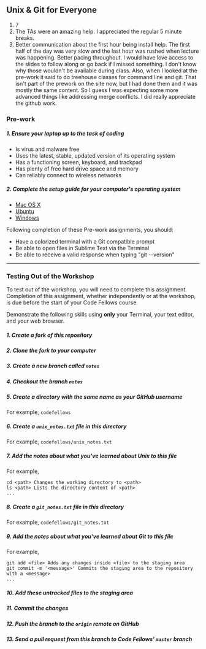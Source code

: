 Unix & Git for Everyone
-----------------------
1. 7
2. The TAs were an amazing help. I appreciated the regular 5 minute breaks.
3. Better communication about the first hour being install help. The first half of the day was very slow and the last hour was rushed when lecture was happening. Better pacing throughout. I would have love access to the slides to follow along or go back if I missed something. I don't know why those wouldn't be available during class.
Also, when I looked at the pre-work it said to do treehouse classes for command line and git. That isn't part of the prework on the site now, but I had done them and it was mostly the same content. So I guess I was expecting some more advanced things like addressing merge conflicts. I did really appreciate the github work.

### Pre-work

##### 1. Ensure your laptop up to the task of coding

  - Is virus and malware free
  - Uses the latest, stable, updated version of its operating system
  - Has a functioning screen, keyboard, and trackpad
  - Has plenty of free hard drive space and memory
  - Can reliably connect to wireless networks

##### 2. Complete the setup guide for your computer's operating system

  - [Mac OS X](prework/mac/1_terminal.md)
  - [Ubuntu](prework/ubuntu/1_terminal.md)
  - [Windows](prework/windows/1_terminal.md)

Following completion of these Pre-work assignments, you should:
 - Have a colorized terminal with a Git compatible prompt
 - Be able to open files in Sublime Text via the Terminal
 - Be able to receive a valid response when typing "git --version"

---

### Testing Out of the Workshop

To test out of the workshop, you will need to complete this assignment. Completion of this assignment, whether independently or at the workshop, is due before the start of your Code Fellows course.

Demonstrate the following skills using **only** your Terminal, your text editor, and your web browser.

##### 1. Create a fork of this repository

##### 2. Clone the fork to your computer

##### 3. Create a new branch called `notes`

##### 4. Checkout the branch `notes`

##### 5. Create a directory with the same name as your GitHub username

For example, `codefellows`

##### 6. Create a `unix_notes.txt` file in this directory

For example, `codefellows/unix_notes.txt`

##### 7. Add the notes about what you've learned about Unix to this file

For example,

```
cd <path> Changes the working directory to <path>
ls <path> Lists the directory content of <path>
...
```

##### 8. Create a `git_notes.txt` file in this directory

For example, `codefellows/git_notes.txt`

##### 9. Add the notes about what you've learned about Git to this file

For example,

```
git add <file> Adds any changes inside <file> to the staging area
git commit -m '<message>' Commits the staging area to the repository with a <message>
...
```

##### 10. Add these untracked files to the staging area

##### 11. Commit the changes

##### 12. Push the branch to the `origin` remote on GitHub

##### 13. Send a pull request from this branch to Code Fellows' `master` branch
